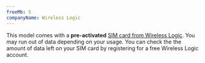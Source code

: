 ```yaml
---
freeMb: 5
companyName: Wireless Logic
---
```


This model comes with a **pre-activated**
[SIM card from Wireless Logic](https://www.wirelesslogic.com/simclaim/nsctrial/).
You may run out of data depending on your usage. You can check the the amount of
data left on your SIM card by registering for a free Wireless Logic account.

